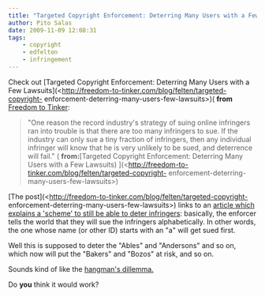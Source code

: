 ```yaml
---
title: "Targeted Copyright Enforcement: Deterring Many Users with a Few Lawsuits"
author: Pito Salas
date: 2009-11-09 12:08:31
tags:
    - copyright
    - edfelton
    - infringement
---
```



Check out [Targeted Copyright Enforcement: Deterring Many Users with a Few
Lawsuits](<http://freedom-to-tinker.com/blog/felten/targeted-copyright-
enforcement-deterring-many-users-few-lawsuits>)( **from** [Freedom to
Tinker](<http://freedom-to-tinker.com/rss.xml>):

> "One reason the record industry's strategy of suing online infringers ran
> into trouble is that there are too many infringers to sue. If the industry
> can only sue a tiny fraction of infringers, then any individual infringer
> will know that he is very unlikely to be sued, and deterrence will fail." (
> **from:**[Targeted Copyright Enforcement: Deterring Many Users with a Few
> Lawsuits) ](<http://freedom-to-tinker.com/blog/felten/targeted-copyright-
> enforcement-deterring-many-users-few-lawsuits>)

[The post](<http://freedom-to-tinker.com/blog/felten/targeted-copyright-
enforcement-deterring-many-users-few-lawsuits>) links to an [article which
explains a 'scheme' to still be able to deter
infringers](<http://www.pnas.org/content/106/34/14230.full.pdf>): basically,
the enforcer tells the world that they will sue the infringers alphabetically.
In other words, the one whose name (or other ID) starts with an "a" will get
sued first.

Well this is supposed to deter the "Ables" and "Andersons" and so on, which
now will put the "Bakers" and "Bozos" at risk, and so on.

Sounds kind of like the [hangman's
dillemma.](<http://www.mheap.com/puzzle2.html>)

Do **you** think it would work?


